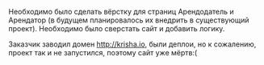 
Необходимо было сделать вёрстку для страниц Арендодатель и Арендатор (в будущем планировалось их внедрить в существующий проект). Необходимо было сверстать сайт и добавить логику. 

Заказчик заводил домен http://krisha.io, были деплои, но к сожалению, проект так и не запустился, поэтому сайт уже мёртв:(
